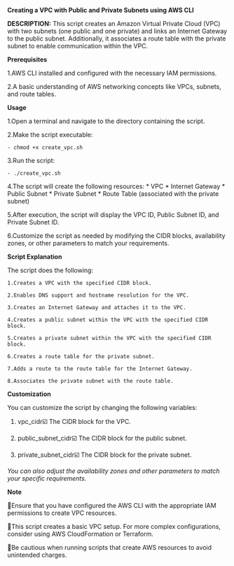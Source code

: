 **Creating a VPC with Public and Private Subnets using AWS CLI**



**DESCRIPTION:** This script creates an Amazon Virtual Private Cloud (VPC) with two subnets (one public and one private) and links an Internet Gateway to the public subnet. Additionally, it associates a route table with the private subnet to enable communication within the VPC.


**Prerequisites**

1.AWS CLI installed and configured with the necessary IAM permissions.

2.A basic understanding of AWS networking concepts like VPCs, subnets, and route tables.


**Usage**

1.Open a terminal and navigate to the directory containing the script.

2.Make the script executable:

	- chmod +x create_vpc.sh

3.Run the script:

	- ./create_vpc.sh

4.The script will create the following resources:
        * VPC
        * Internet Gateway
        * Public Subnet
        * Private Subnet
        * Route Table (associated with the private subnet)

5.After execution, the script will display the VPC ID, Public Subnet ID, and Private Subnet ID.

 6.Customize the script as needed by modifying the CIDR blocks, availability zones, or other parameters to match your requirements.


**Script Explanation**

The script does the following:

    1.Creates a VPC with the specified CIDR block.

    2.Enables DNS support and hostname resolution for the VPC.

    3.Creates an Internet Gateway and attaches it to the VPC.

    4.Creates a public subnet within the VPC with the specified CIDR block.

    5.Creates a private subnet within the VPC with the specified CIDR block.

    6.Creates a route table for the private subnet.

    7.Adds a route to the route table for the Internet Gateway.

    8.Associates the private subnet with the route table.


**Customization**

You can customize the script by changing the following variables:

1. vpc_cidr☑️ The CIDR block for the VPC.
 
2. public_subnet_cidr☑️ The CIDR block for the public subnet.
 
3. private_subnet_cidr☑️ The CIDR block for the private subnet.

_You can also adjust the availability zones and other parameters to match your specific requirements._


**Note**

🥇Ensure that you have configured the AWS CLI with the appropriate IAM permissions to create VPC resources.

🥈This script creates a basic VPC setup. For more complex configurations, consider using AWS CloudFormation or Terraform.

🥉Be cautious when running scripts that create AWS resources to avoid unintended charges.

